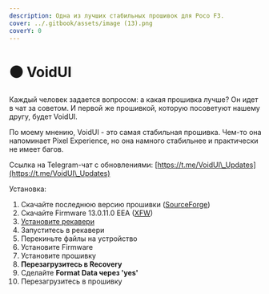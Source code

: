 ```yaml
---
description: Одна из лучших стабильных прошивок для Poco F3.
cover: ../.gitbook/assets/image (13).png
coverY: 0
---
```


# ⚫ VoidUI

Каждый человек задается вопросом: а какая прошивка лучше? Он идет в чат за советом. И первой же прошивкой, которую посоветуют нашему другу, будет VoidUI.

По моему мнению, VoidUI - это самая стабильная прошивка. Чем-то она напоминает Pixel Experience, но она намного стабильнее и практически не имеет багов.

Ссылка на Telegram-чат с обновлениями: [https://t.me/VoidUI\_Updates](https://t.me/VoidUI\_Updates)

Установка:

1. Скачайте последнюю версию прошивки ([SourceForge](https://sourceforge.net/projects/voidui/files/alioth/Releases/))
2. Скачайте Firmware 13.0.11.0 EEA ([XFW](https://xiaomifirmwareupdater.com/firmware/alioth/stable/V13.0.11.0.SKHEUXM/))
3. [Установите рекавери](../beginning/recovery-install.md#ustanovka-iz-rekaveri)
4. Запуститесь в рекавери
5. Перекиньте файлы на устройство
6. Установите Firmware
7. Установите прошивку
8. **Перезагрузитесь в Recovery**
9. Сделайте **Format Data через 'yes'**
10. Перезагрузитесь в прошивку
